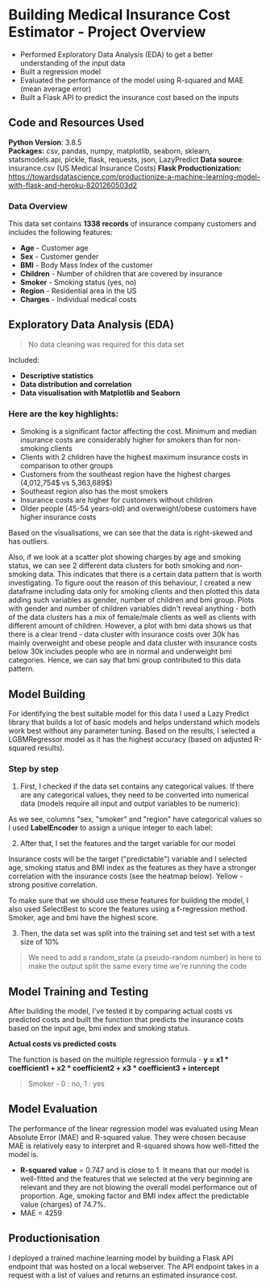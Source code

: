 # Building Medical Insurance Cost Estimator - Project Overview

* Performed Exploratory Data Analysis (EDA) to get a better understanding of the input data
* Built a regression model
* Evaluated the performance of the model using R-squared and MAE (mean average error)
* Built a Flask API to predict the insurance cost based on the inputs

## Code and Resources Used

**Python Version**: 3.8.5  
**Packages:** csv, pandas, numpy, matplotlib, seaborn, sklearn, statsmodels.api, pickle, flask, requests, json, LazyPredict
**Data source**: insurance.csv (US Medical Insurance Costs)
**Flask Productionization:** https://towardsdatascience.com/productionize-a-machine-learning-model-with-flask-and-heroku-8201260503d2


### Data Overview

This data set contains **1338 records** of insurance company customers and includes the following features: 
  * **Age** - Customer age 
  * **Sex** - Customer gender
  * **BMI** - Body Mass Index of the customer
  * **Children** - Number of children that are covered by insurance 
  * **Smoker** - Smoking status (yes, no)
  * **Region** - Residential area in the US
  * **Charges** - Individual medical costs  

## Exploratory Data Analysis (EDA)
  
> No data cleaning was required for this data set 

Included:  

* **Descriptive statistics** 
* **Data distribution and correlation**
* **Data visualisation with Matplotlib and Seaborn**

  
### Here are the key highlights:

* Smoking is a significant factor affecting the cost. Minimum and median insurance costs are considerably higher for smokers than for non-smoking clients
* Clients with 2 children have the highest maximum insurance costs in comparison to other groups
* Customers from the southeast region have the highest charges (4,012,754$ vs 5,363,689$)
* Southeast region also has the most smokers 
* Insurance costs are higher for customers without children 
* Older people (45-54 years-old) and overweight/obese customers have higher insurance costs


Based on the visualisations, we can see that the data is right-skewed and has outliers.

Also, if we look at a scatter plot showing charges by age and smoking status, we can see 2 different data clusters for both smoking and non-smoking data. This indicates that there is a certain data pattern that is worth investigating. To figure oout the reason of this behaviour, I created a new dataframe including data only for smoking clients and then plotted this data adding such variables as gender, number of children and bmi group. Plots with gender and number of children variables didn't reveal anything - both of the data clusters has a mix of female/male clients as well as clients with different amount of children. However, a plot with bmi data shows us that there is a clear trend - data cluster with insurance costs over 30k has mainly overweight and obese people and data cluster with insurance costs below 30k includes people who are in normal and underweight bmi categories. Hence, we can say that bmi group contributed to this data pattern. 



## Model Building


For identifying the best suitable model for this data I used a Lazy Predict library that builds a lot of basic models and helps understand which models work best without any parameter tuning. Based on the results, I selected a LGBMRegressor model as it has the highest accuracy (based on adjusted R-squared results).

### Step by step

1. First, I checked if the data set contains any categorical values. If there are any categorical values, they need to be converted into numerical data (models require all input and output variables to be numeric):


As we see, columns "sex, "smoker" and "region" have categorical values so I used **LabelEncoder** to assign a unique integer to each label: 


2. After that, I set the features and the target variable for our model 

Insurance costs will be the target ("predictable") variable and I selected age, smoking status and BMI index as the features as they have a stronger correlation with the insurance costs (see the heatmap below). Yellow - strong positive correlation. 



To make sure that we should use these features for building the model, I also used SelectBest to score the features using a f-regression method. Smoker, age and bmi have the highest score. 


3. Then, the data set was split into the training set and test set with a test size of 10%

> We need to add a random_state (a pseudo-random number) in here to make the output split the same every time we're running the code 




## Model Training and Testing


After building the model, I've tested it by comparing actual costs vs predicted costs and built the function that predicts the insurance costs based on the input age, bmi index and smoking status.

**Actual costs vs predicted costs**


The function is based on the multiple regression formula - **y = x1 * coefficient1 + x2 * coefficient2 + x3 * coefficient3 + intercept**

> Smoker - 0 : no, 1 : yes
  

## Model Evaluation

The performance of the linear regression model was evaluated using Mean Absolute Error (MAE) and R-squared value. They were chosen because MAE is relatively easy to interpret and R-squared shows how well-fitted the model is.  

* **R-squared value** = 0.747 and is close to 1. It means that our model is well-fitted and the features that we selected at the very beginning are relevant and they are not blowing the overall model performance out of proportion. Age, smoking factor and BMI index affect the predictable value (charges) of 74.7%. 
* MAE = 4259

## Productionisation

I deployed a trained machine learning model by building a Flask API endpoint that was hosted on a local webserver. The API endpoint takes in a request with a list of values and returns an estimated insurance cost.



